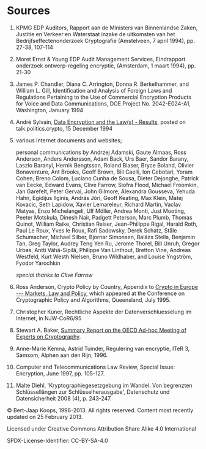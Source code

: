 # Sources
1. KPMG EDP Auditors, Rapport aan de Ministers van Binnenlandse Zaken, Justitie en Verkeer en Waterstaat inzake de uitkomsten van het Bedrijfseffectenonderzoek Cryptografie (Amstelveen, 7 april 1994), pp. 27-38, 107-114
2. Moret Ernst & Young EDP Audit Management Services, Eindrapport onderzoek ontwerp-regeling encryptie, (Amsterdam, 1 maart 1994), pp. 21-30
3. James P. Chandler, Diana C. Arrington, Donna R. Berkelhammer, and William L. Gill, Identification and Analysis of Foreign Laws and Regulations Pertaining to the Use of Commercial Encryption Products for Voice and Data Communications, DOE Project No. 2042-E024-A1, Washington, January 1994
4. André Sylvain, [Data Encryption and the Law(s) - Results](http://web.cnam.fr/Network/Crypto/survey.html), posted on talk.politics.crypto, 15 December 1994
5. various Internet documents and websites;

    personal communications by Andrzej Adamski, Gaute Almaas, Ross Anderson, Anders Andersson, Adam Back, Urs Baer, Sandor Barany, Laszlo Baranyi, Hernik Bengtsson, Roland Blaser, Bryce Boland, Olivier Bonaventure, Ant Brooks, Geoff Brown, Bill Caelli, Ion Cebotari, Yoram Cohen, Breno Colom, Luciano Cunha de Sousa, Dieter Dejonghe, Patrick van Eecke, Edward Evans, Clive Farrow, Siofra Flood, Michael Froomkin, Jan Garefelt, Peter Gervai, John Gilmore, Alexandra Gousseva, Yehuda Hahn, Egidijus Ilginis, András Jóri, Geoff Keating, Max Klein, Matej Kovacic, Seth Lapidow, Xavier Lemareleur, Richard Martin, Vaclav Matyas, Enzo Michelangeli, Ulf Möller, Andrea Monti, Just Mooting, Peeter Motskula, Dinesh Nair, Padgett Peterson, Marc Plumb, Thomas Quinot, William Raike, Christian Reiser, Jean-Philippe Rigal, Harald Roth, Paul Le Roux, Yves le Roux, Rafi Sadowsky, Derek Schatz, Ståle Schumacher, Michael Silber, Bjornar Simonsen, Balázs Stella, Benjamin Tan, Greg Taylor, Audrey Teng Yen Ru, Jerome Thorel, Bill Unruh, Gregor Urbas, Antti Vähä-Sipilä, Philippe Van Linthout, Bretton Vine, Andreas Westfeld, Kurt Westh Nielsen, Bruno Wildhaber, and Louise Yngström, Fyodor Yarochkin

   _special thanks to Clive Farrow_
   
 
6. Ross Anderson, Crypto Policy by Country, Appendix to [Crypto in Europe --- Markets, Law and Policy](ftp://ftp.cl.cam.ac.uk/users/rja14/queensland.ps.Z), which appeared at the Conference on Cryptographic Policy and Algorithms, Queensland, July 1995.
7. Christopher Kuner, Rechtliche Aspekte der Datenverschluesselung im Internet, in NJW-CoR6/95
8. Stewart A. Baker, [Summary Report on the OECD Ad-hoc Meeting of Experts on Cryptography](http://www.steptoe.com/276908.htm).
9. Anne-Marie Kemna, Astrid Tuinder, Regulering van encryptie, ITeR 3, Samsom, Alphen aan den Rijn, 1996.
10. Computer and Telecommunications Law Review, Special Issue: Encryption, June 1997, pp. 105-127.
11. Malte Diehl, 'Kryptographiegesetzgebung im Wandel. Von begrenzten Schlüssellängen zur Schlüsselherausgabe', Datenschutz und Datensicherheit 2008 (4), p. 243-247.

© Bert-Jaap Koops, 1996-2013. All rights reserved.
Content most recently updated on 25 February 2013.

Licensed under Creative Commons Attribution Share Alike 4.0 International

SPDX-License-Identifier: CC-BY-SA-4.0
